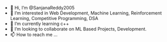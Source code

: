 - 👋 Hi, I’m @SanjanaReddy2005
- 👀 I’m interested in Web Development, Machine Learning, Reinforcement Learning, Competitive Programming, DSA
- 🌱 I’m currently learning c++
- 💞️ I’m looking to collaborate on ML Based Projects, Development.
- 📫 How to reach me ...

<!---
SanjanaReddy2005/SanjanaReddy2005 is a ✨ special ✨ repository because its `README.md` (this file) appears on your GitHub profile.
You can click the Preview link to take a look at your changes.
--->
